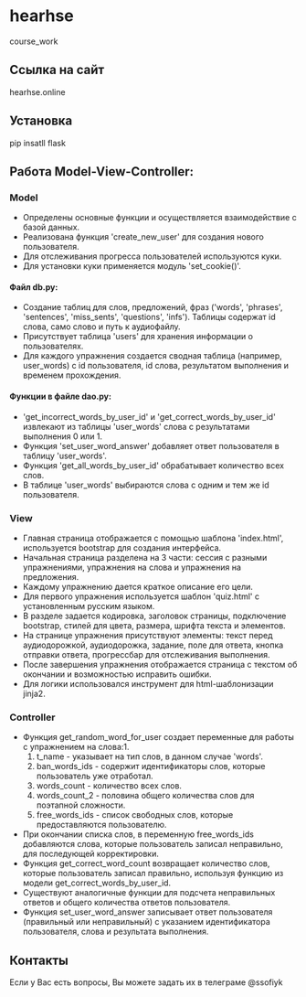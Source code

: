 # hearhse
course_work

## Ссылка на сайт
hearhse.online

## Установка 
pip insatll flask

## Работа Model-View-Controller:
### Model
- Определены основные функции и осуществляется взаимодействие с базой данных.
- Реализована функция 'create_new_user' для создания нового пользователя.
- Для отслеживания прогресса пользователей используются куки.
- Для установки куки применяется модуль 'set_cookie()'.
#### Файл db.py:
- Создание таблиц для слов, предложений, фраз ('words', 'phrases', 'sentences', 'miss_sents', 'questions', 'infs').
Таблицы содержат id слова, само слово и путь к аудиофайлу.
- Присутствует таблица 'users' для хранения информации о пользователях.
- Для каждого упражнения создается сводная таблица (например, user_words) с id пользователя, id слова, результатом выполнения и временем прохождения.
#### Функции в файле dao.py:
- 'get_incorrect_words_by_user_id' и 'get_correct_words_by_user_id' извлекают из таблицы 'user_words' слова с результатами выполнения 0 или 1.
- Функция 'set_user_word_answer' добавляет ответ пользователя в таблицу 'user_words'.
- Функция 'get_all_words_by_user_id' обрабатывает количество всех слов.
- В таблице 'user_words' выбираются слова с одним и тем же id пользователя.

### View
- Главная страница отображается с помощью шаблона 'index.html', используется bootstrap для создания интерфейса.
- Начальная страница разделена на 3 части: сессия с разными упражнениями, упражнения на слова и упражнения на предложения.
- Каждому упражнению дается краткое описание его цели.
- Для первого упражнения используется шаблон 'quiz.html' с установленным русским языком.
- В разделе <head> задается кодировка, заголовок страницы, подключение bootstrap, стилей для цвета, размера, шрифта текста и элементов.
- На странице упражнения присутствуют элементы: текст перед аудиодорожкой, аудиодорожка, задание, поле для ответа, кнопка отправки ответа, прогрессбар для отслеживания выполнения.
- После завершения упражнения отображается страница с текстом об окончании и возможностью исправить ошибки.
- Для логики использовался инструмент для html-шаблонизации jinja2.

### Controller
- Функция get_random_word_for_user создает переменные для работы с упражнением на слова:1.
  1. t_name - указывает на тип слов, в данном случае 'words'.
  2. ban_words_ids - содержит идентификаторы слов, которые пользователь уже отработал.
  3. words_count - количество всех слов.
  4. words_count_2 - половина общего количества слов для поэтапной сложности.
  5. free_words_ids - список свободных слов, которые предоставляются пользователю.
- При окончании списка слов, в переменную free_words_ids добавляются слова, которые пользователь записал неправильно, для последующей корректировки.
- Функция get_correct_word_count возвращает количество слов, которые пользователь записал правильно, используя функцию из модели get_correct_words_by_user_id.
- Существуют аналогичные функции для подсчета неправильных ответов и общего количества ответов пользователя.
- Функция set_user_word_answer записывает ответ пользователя (правильный или неправильный) с указанием идентификатора пользователя, слова и результата выполнения.

## Контакты
Если у Вас есть вопросы, Вы можете задать их в телеграме @ssofiyk




